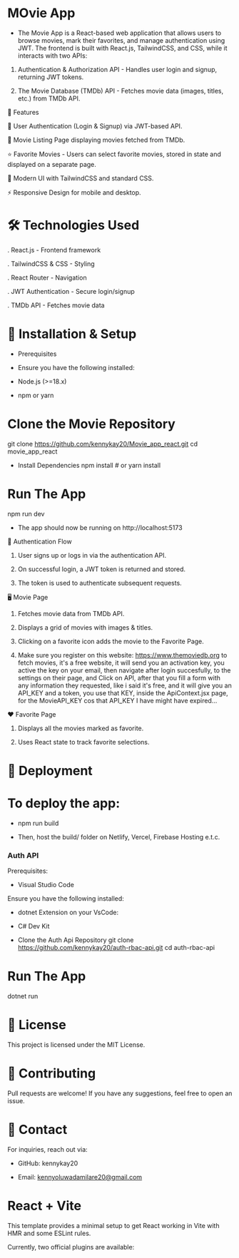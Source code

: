 # MOvie App

- The Movie App is a React-based web application that allows users to browse movies, mark their favorites, and manage authentication using JWT. The frontend is built with React.js, TailwindCSS, and CSS, while it interacts with two APIs:

1. Authentication & Authorization API - Handles user login and signup, returning JWT tokens.

2. The Movie Database (TMDb) API - Fetches movie data (images, titles, etc.) from TMDb API.

🚀 Features

🔑 User Authentication (Login & Signup) via JWT-based API.

🎥 Movie Listing Page displaying movies fetched from TMDb.

⭐ Favorite Movies - Users can select favorite movies, stored in state and displayed on a separate page.

🎨 Modern UI with TailwindCSS and standard CSS.

⚡ Responsive Design for mobile and desktop.

# 🛠️ Technologies Used

. React.js - Frontend framework

. TailwindCSS & CSS - Styling

. React Router - Navigation

. JWT Authentication - Secure login/signup

. TMDb API - Fetches movie data

# 🔧 Installation & Setup

- Prerequisites

- Ensure you have the following installed:

- Node.js (>=18.x)

- npm or yarn

# Clone the Movie Repository

git clone https://github.com/kennykay20/Movie_app_react.git
cd movie_app_react

- Install Dependencies
  npm install # or yarn install

# Run The App

npm run dev

- The app should now be running on http://localhost:5173

🔑 Authentication Flow

1. User signs up or logs in via the authentication API.

2. On successful login, a JWT token is returned and stored.

3. The token is used to authenticate subsequent requests.

🖥️ Movie Page

1. Fetches movie data from TMDb API.

2. Displays a grid of movies with images & titles.

3. Clicking on a favorite icon adds the movie to the Favorite Page.

4. Make sure you register on this website: https://www.themoviedb.org to fetch movies, it's a free website, it will send you an activation key, you active the key on your email, then navigate after login succesfully, to the settings on their page, and Click on API, after that you fill a form with any information they requested, like i said it's free, and it will give you an API_KEY and a token, you use that KEY, inside the ApiContext.jsx page, for the MovieAPI_KEY cos that API_KEY I have might have expired...

❤️ Favorite Page

1. Displays all the movies marked as favorite.

2. Uses React state to track favorite selections.

# 🚀 Deployment

# To deploy the app:

- npm run build

- Then, host the build/ folder on Netlify, Vercel, Firebase Hosting e.t.c.

### Auth API

Prerequisites:

- Visual Studio Code

Ensure you have the following installed:

- dotnet
  Extension on your VsCode:
- C# Dev Kit

- Clone the Auth Api Repository
  git clone https://github.com/kennykay20/auth-rbac-api.git
  cd auth-rbac-api

# Run The App

dotnet run

# 📜 License

This project is licensed under the MIT License.

# 🤝 Contributing

Pull requests are welcome! If you have any suggestions, feel free to open an issue.

# 📩 Contact

For inquiries, reach out via:

- GitHub: kennykay20

- Email: kennyoluwadamilare20@gmail.com

# React + Vite

This template provides a minimal setup to get React working in Vite with HMR and some ESLint rules.

Currently, two official plugins are available:
